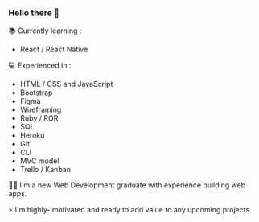 ### Hello there 👋
📚 Currently learning :
  - React / React Native

💻 Experienced in :
  - HTML / CSS and JavaScript
  - Bootstrap
  - Figma
  - Wireframing
  - Ruby / ROR
  - SQL
  - Heroku
  - Git
  - CLI
  - MVC model
  - Trello / Kanban 

👨‍🎓 I'm a new Web Development graduate  with experience building web apps.<br>

⚡ I'm highly- motivated and ready to add value to any upcoming projects.
 

